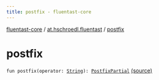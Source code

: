 ```yaml
---
title: postfix - fluentast-core
---
```


[fluentast-core](../index.html) / [at.hschroedl.fluentast](index.html) / [postfix](.)

# postfix

`fun postfix(operator: `[`String`](https://kotlinlang.org/api/latest/jvm/stdlib/kotlin/-string/index.html)`): `[`PostfixPartial`](../at.hschroedl.fluentast.ast.expression/-fluent-postfix-expression/-postfix-partial/index.html) [(source)](http://github.com/hschroedl/fluentast/tree/master/core/at.hschroedl.fluentast/Fluentast.kt#L310)
